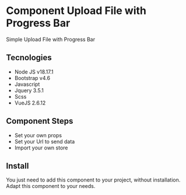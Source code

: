 # Component Upload File with Progress Bar
<p>Simple Upload File with Progress Bar</p>

## Tecnologies
<ul>
    <li>Node JS v18.17.1</li>
    <li>Bootstrap v4.6</li>
    <li>Javascript</li>
    <li>Jquery 3.5.1</li>
    <li>Scss</li>
    <li>VueJS 2.6.12</li>
</ul>

## Component Steps

<ul>
    <li> Set your own props </li>
    <li> Set your Url to send data </li>
    <li> Import your own store </li>
</ul>

## Install
<p>You just need to add this component to your project, without installation. Adapt this component to your needs.</p>